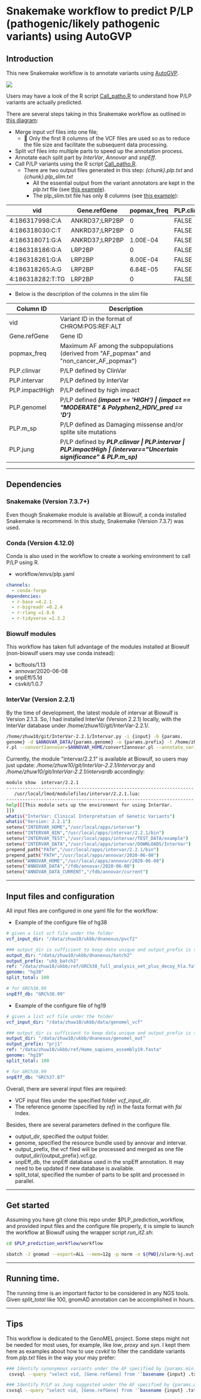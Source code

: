 # Snakemake workflow to predict P/LP (pathogenic/likely pathogenic variants) using AutoGVP

## Introduction 

This new Snakemake workflow is to annotate variants using [AutoGVP](https://github.com/diskin-lab-chop/AutoGVP/tree/main).

![](img/autogvp.png)



Users may have a look of the R script [Call_patho.R]( workflow/scripts/Call_patho.R) to understand how P/LP variants are actually predicted.


There are several steps taking in this Snakemake workflow as outlined in [this diagram](./workflow/plp_dag_expand.pdf):
+ Merge input vcf files into one file; 
  + :bookmark: Only the first 8 columns of the VCF files are used so as to reduce the file size and facilitate the subsequent data processing.
+ Split vcf files into multiple parts to speed up the annotation process.  
+ Annotate each split part by *InterVar*, *Annovar* and *snpEff*.
+ Call P/LP variants using the R script [Call_patho.R]( workflow/scripts/Call_patho.R).
  + There are two output files generated in this step: *{chunk}.plp.txt* and *{chunk}.plp_slim.txt*
    +  All the essential  output from the variant annotators are kept in the *plp.txt* file (see [this example](data/output/00027.plp.tsv)).
    +  The plp_slim.txt file has only 8 columns (see [this example](data/output/00027.plp_slim.tsv)):
    

| vid              | Gene.refGene   | popmax_freq | PLP.clinvar | PLP.intervar | PLP.impactHigh | PLP.genomel | PLP.m_sp | PLP.jung |
| ---------------- | -------------- | ----------- | ----------- | ------------ | -------------- | ----------- | -------- | -------- |
| 4:186317998:C:A  | ANKRD37;LRP2BP | 0           | FALSE       | FALSE        | FALSE          | FALSE       | FALSE    | FALSE    |
| 4:186318030:C:T  | ANKRD37;LRP2BP | 0           | FALSE       | FALSE        | FALSE          | FALSE       | FALSE    | FALSE    |
| 4:186318071:G:A  | ANKRD37;LRP2BP | 1.00E-04    | FALSE       | FALSE        | FALSE          | FALSE       | FALSE    | FALSE    |
| 4:186318186:G:A  | LRP2BP         | 0           | FALSE       | FALSE        | FALSE          | FALSE       | FALSE    | FALSE    |
| 4:186318261:G:A  | LRP2BP         | 8.00E-04    | FALSE       | FALSE        | FALSE          | FALSE       | FALSE    | FALSE    |
| 4:186318265:A:G  | LRP2BP         | 6.84E-05    | FALSE       | FALSE        | FALSE          | FALSE       | FALSE    | FALSE    |
| 4:186318282:T:TG | LRP2BP         | 0           | FALSE       | FALSE        | FALSE          | FALSE       | FALSE    | FALSE    |


+ Below is the description of the columns in the slim file

| Column ID      | Description                                                                                                      |
| -------------- | ---------------------------------------------------------------------------------------------------------------- |
| vid            | Variant ID in the format of CHROM:POS:REF:ALT                                                                    |
| Gene.refGene   | Gene ID                                                                                                          |
| popmax_freq    | Maximum AF among the subpopulations (derived from "AF_popmax" and "non_cancer_AF_popmax")                        |
| PLP.clinvar    | P/LP defined by ClinVar                                                                                          |
| PLP.intervar   | P/LP defined by InterVar                                                                                         |
| PLP.impactHigh | P/LP defined by high impact                                                                                      |
| PLP.genomel    | P/LP defined ***(impact == 'HIGH') \| (impact == "MODERATE" & Polyphen2_HDIV_pred == 'D')***                           |
| PLP.m_sp       | P/LP defined as Damaging missense and/or splite site mutations                                                   |
| PLP.jung       | P/LP defined by ***PLP.clinvar \| PLP.intervar \| PLP.impactHigh \| (intervar=="Uncertain significance" & PLP.m_sp)*** |


---

## Dependencies
### Snakemake (Version 7.3.7+)
Even though Snakemake module is available at Biowulf, a conda installed Snakemake is recommend. In this study, Snakemake (Version 7.3.7) was used. 

### Conda (Version 4.12.0)
Conda is also used in the workflow to create a working environment to call P/LP using R.
+ workflow/envs/plp.yaml
```yml
channels:
  - conda-forge
dependencies:
  - r-base =4.2.1
  - r-bigreadr =0.2.4
  - r-rlang =1.0.6
  - r-tidyverse =1.3.2
```

### Biowulf modules
This workflow has taken full advantage of the modules installed at Biowulf (non-biowulf users may use conda instead): 
+ bcftools/1.13
+ annovar/2020-06-08
+ snpEff/5.1d
+ csvkit/1.0.7

### InterVar (Version 2.2.1)
By the time of development, the latest module of intervar at Biowulf is Version 2.1.3.  So, I had installed InterVar (Version 2.2.1) locally, with the InterVar database under /home/zhuw10/git/InterVar-2.2.1/.   

```bash
/home/zhuw10/git/InterVar-2.2.1/Intervar.py -i {input} -b {params.
genome} -d $ANNOVAR_DATA/{params.genome} -o {params.prefix} -t /home/zhuw10/git/InterVar-2.2.1/intervardb --table_annovar=$ANNOVAR_HOME/table_annova
r.pl --convert2annovar=$ANNOVAR_HOME/convert2annovar.pl --annotate_variation=$ANNOVAR_HOME/annotate_variation.pl 2>{log}
```

Currently, the module "intervar/2.2.1" is available at Biowulf, so users may just update: */home/zhuw10/git/InterVar-2.2.1/Intervar.py* and */home/zhuw10/git/InterVar-2.2.1/intervardb* accordingly:

```bash
module show  intervar/2.2.1
----------------------------------------------------------------------
   /usr/local/lmod/modulefiles/intervar/2.2.1.lua:
----------------------------------------------------------------------
help([[This module sets up the environment for using InterVar.
]])
whatis("InterVar: Clinical Interpretation of Genetic Variants")
whatis("Version: 2.2.1")
setenv("INTERVAR_HOME","/usr/local/apps/intervar")
setenv("INTERVAR_BIN","/usr/local/apps/intervar/2.2.1/bin")
setenv("INTERVAR_TEST","/usr/local/apps/intervar/TEST_DATA/example")
setenv("INTERVAR_DATA","/usr/local/apps/intervar/DOWNLOADS/InterVar")
prepend_path("PATH","/usr/local/apps/intervar/2.2.1/bin")
prepend_path("PATH","/usr/local/apps/annovar/2020-06-08")
setenv("ANNOVAR_HOME","/usr/local/apps/annovar/2020-06-08")
setenv("ANNOVAR_DATA","/fdb/annovar/2020-06-08")
setenv("ANNOVAR_DATA_CURRENT","/fdb/annovar/current")
```

---

## Input files and configuration
All input files are configured in one yaml file for the workflow:

+ Example of the configure file of hg38
```yml
# given a list vcf file under the folder
vcf_input_dir: "/data/zhuw10/ukbb/dnanexus/pvcf2"

### output_dir is sufficient to keep data unique and output_prefix is to for the merged file
output_dir: "/data/zhuw10/ukbb/dnanexus/batch2"
output_prefix: "ukb_batch2"
ref: "/data/zhuw10/ukbb/ref/GRCh38_full_analysis_set_plus_decoy_hla.fa"
genome: "hg38"
split_total: 100

# for GRCh38.99 
snpEff_db: "GRCh38.99" 
```

+ Example of the configure file of hg19
```yml
# given a list vcf file under the folder
vcf_input_dir: "/data/zhuw10/ukbb/data/genomel_vcf"

### output_dir is sufficient to keep data unique and output_prefix is to for the merged file
output_dir: "/data/zhuw10/ukbb/dnanexus/genomel_out"
output_prefix: "prj1"
ref: "/data/zhuw10/ukbb/ref/Homo_sapiens_assembly19.fasta"
genome: "hg19"
split_total: 100

# for GRCh38.99 
snpEff_db: "GRCh37.87" 
```

Overall, there are several input files are required:
+ VCF input files under the specified folder *vcf_input_dir*.
+ The reference genome (specified by *ref*) in the fasta format with *fai* index.

Besides, there are several parameters defined in the configure file.
+ output_dir, specified the output folder.
+ genome, specified the resource bundle used by annovar and intervar.
+ output_prefix, the vcf filed will be processed and merged as one file output_dir/{output_prefix}.vcf.gz.
+ snpEff_db, the snpEff database used in the snpEff annotation.  It may need to be updated if new database is available.
+ split_total, specified the number of parts to be split and processed in parallel. 

---

## Get started
Assuming you have git clone this repo under $PLP_prediction_workflow, and provided input files and the configure file properly, it is simple to launch the workflow at Biowulf using the wrapper script *run_it2.sh*:
```bash
cd $PLP_prediction_workflow/workflow

sbatch -J gnomad --export=ALL --mem=12g -p norm -o ${PWD}/slurm-%j.out -e ${PWD}/slurm-%j.err --time=24:00:00 --wrap='./run_it2.sh  ../config/gnomad_config.yaml'
```

---
## Running time.

The running time is an important factor to be considered in any NGS tools.  Given *split_total* like 100, gnomAD annotation can be accomplished in hours. 

---

## Tips
This workflow is dedicated to the GenoMEL project.  Some steps might not be needed for most uses, for example, like *low*, *proxy* and *syn*. I kept them here as examples about how to use *csvkit* to filter the candidate variants from *plp.txt* files in the way your may prefer:
```bash
### Identify synonymous variants under the AF specified by {params.min_freq}
 csvsql --query "select vid, [Gene.refGene] from '`basename {input} .txt`' where (popmax_freq IS NULL or popmax_freq < {params.min_freq} )  AND [PLP.jung] = 0 AND ([ExonicFunc.refGene] = 'synonymous SNV' ) " {input} > {output}

### Identify P/LP as Jung suggested under the AF specified by {params.min_freq}
csvsql --query "select vid, [Gene.refGene] from '`basename {input} .txt`' where (popmax_freq IS NULL or popmax_freq < {params.min_freq} )  AND ([PLP.jung]= 1) " {input} > {output}

``` 

